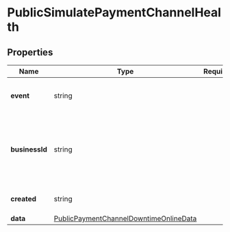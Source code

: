 # PublicSimulatePaymentChannelHealth



## Properties

| Name | Type | Required | Description |
| ------------ | ------------- | ------------- | ------------- |
| **event** | string |  | Payment channel health event |
**businessId** | string |  | Business ID registered to payment channel downtime or online callback URL |
**created** | string |  | Date time the event is triggered |
**data** | [PublicPaymentChannelDowntimeOnlineData](PublicPaymentChannelDowntimeOnlineData.md) |  |  |


